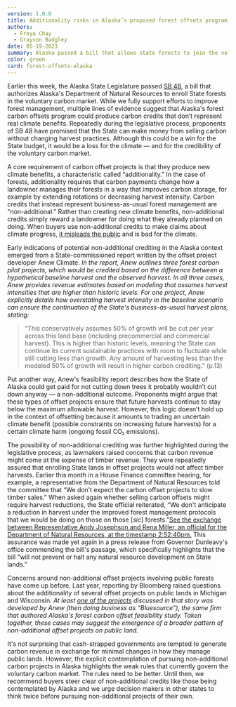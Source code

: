 ```yaml
---
version: 1.0.0
title: Additionality risks in Alaska’s proposed forest offsets program
authors:
  - Freya Chay
  - Grayson Badgley
date: 05-19-2023
summary: Alaska passed a bill that allows state forests to join the voluntary carbon market. We summarize the evidence that this program might result in non-additional offset credits.
color: green
card: forest-offsets-alaska
---
```


Earlier this week, the Alaska State Legislature passed [SB 48](https://www.akleg.gov/basis/Bill/Detail/33?Root=sb%2048), a bill that authorizes Alaska's Department of Natural Resources to enroll State forests in the voluntary carbon market. While we fully support efforts to improve forest management, multiple lines of evidence suggest that Alaska's forest carbon offsets program could produce carbon credits that don’t represent real climate benefits. Repeatedly during the legislative process, proponents of SB 48 have promised that the State can make money from selling carbon without changing harvest practices. Although this could be a win for the State budget, it would be a loss for the climate — and for the credibility of the voluntary carbon market.

A core requirement of carbon offset projects is that they produce new climate benefits, a characteristic called “additionality.” In the case of forests, additionality requires that carbon payments change how a landowner manages their forests in a way that improves carbon storage, for example by extending rotations or decreasing harvest intensity. Carbon credits that instead represent business-as-usual forest management are “non-additional.” Rather than creating new climate benefits, non-additional credits simply reward a landowner for doing what they already planned on doing. When buyers use non-additional credits to make claims about climate progress, [it misleads the public](https://files.carbonplan.org/FTC-Green-Guides-Comment-Letter-04-21-2023.pdf) and is bad for the climate.

Early indications of potential non-additional crediting in the Alaska context emerged from a State-commissioned report written by the offset project developer Anew Climate.<Cite id='anew.report'/> In the report, Anew outlines three forest carbon pilot projects, which would be credited based on the difference between a hypothetical baseline harvest and the observed harvest. In all three cases, Anew provides revenue estimates based on modeling that assumes harvest intensities that are higher than historic levels. For one project, Anew explicitly details how overstating harvest intensity in the baseline scenario can ensure the continuation of the State's business-as-usual harvest plans, stating:

> “This conservatively assumes 50% of growth will be cut per year across this land base (including precommercial and commercial harvest). This is higher than historic levels, meaning the State can continue its current sustainable practices with room to fluctuate while still cutting less than growth. Any amount of harvesting less than the modeled 50% of growth will result in higher carbon crediting.” (p.13)

Put another way, Anew's feasibility report describes how the State of Alaska could get paid for not cutting down trees it probably wouldn’t cut down anyway — a non-additional outcome. Proponents might argue that these types of offset projects ensure that future harvests continue to stay below the maximum allowable harvest. However, this logic doesn’t hold up in the context of offsetting because it amounts to trading an uncertain climate benefit (possible constraints on increasing future harvests) for a certain climate harm (ongoing fossil CO₂ emissions).

The possibility of non-additional crediting was further highlighted during the legislative process, as lawmakers raised concerns that carbon revenue might come at the expense of timber revenue. They were repeatedly assured that enrolling State lands in offset projects would not affect timber harvests. Earlier this month in a House Finance committee hearing, for example, a representative from the Department of Natural Resources told the committee that “We don’t expect the carbon offset projects to slow timber sales.” When asked again whether selling carbon offsets might require harvest reductions, the State official reiterated, “We don't anticipate a reduction in harvest under the improved forest management protocols that we would be doing on those on those [_sic_] forests.”<Sidenote><a href="https://www.akleg.gov/basis/Meeting/Detail?Meeting=HFIN%202023-05-03%2013:30:00">See the exchange between Representative Andy Josephson and Rena Miller, an official for the Department of Natural Resources, at the timestamp 2:52:40pm.</a></Sidenote> This assurance was made yet again in a press release from Governor Dunleavy's office commending the bill's passage, which specifically highlights that the bill “will not prevent or halt any natural resource development on State lands.”<Cite id="dunleavy.release"/>

Concerns around non-additional offset projects involving public forests have come up before. Last year, reporting by Bloomberg raised questions about the additionality of several offset projects on public lands in Michigan and Wisconsin.<Cite id="elgin.2022"/> At least [one of the projects](https://acr2.apx.com/mymodule/reg/TabDocuments.asp?r=111&ad=Prpt&act=update&type=PRO&aProj=pub&tablename=doc&id1=614) discussed in that story was developed by Anew (then doing business as “Bluesource”), the same firm that authored Alaska's forest carbon offset feasibility study. Taken together, these cases may suggest the emergence of a broader pattern of non-additional offset projects on public land.

It's not surprising that cash-strapped governments are tempted to generate carbon revenue in exchange for minimal changes in how they manage public lands. However, the explicit contemplation of pursuing non-additional carbon projects in Alaska highlights the weak rules that currently govern the voluntary carbon market. The rules need to be better. Until then, we recommend buyers steer clear of non-additional credits like those being contemplated by Alaska and we urge decision makers in other states to think twice before pursuing non-additional projects of their own.
